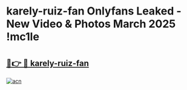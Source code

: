 # karely-ruiz-fan Onlyfans Leaked - New Video & Photos March 2025 !mc1le

# <h2><a href="https://xyycrb.iuczelnia.edu.pl?title=karely-ruiz-fan&ref=mc1le">🔗👉 🔴 karely-ruiz-fan</a></h2>

[![acn](https://github.com/user-attachments/assets/0f9c940e-d8b0-45ae-aac7-cd30a18b3e1c)](https://xyycrb.iuczelnia.edu.pl?title=karely-ruiz-fan&ref=mc1le)

